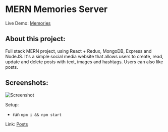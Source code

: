 # MERN Memories Server

Live Demo: [Memories](https://mern-memories-front.netlify.app/)

## About this project:

Full stack MERN project, using React + Redux, MongoDB, Express and NodeJS.
It's a simple social media website that allows users to create, read, update and
delete posts with text, images and hashtags. Users can also like posts.

## Screenshots:
![Screenshot](/src/images/MERNmemories.jpg?raw=true "Screenshot")

Setup:
- run ```npm i && npm start```

Link: [Posts](https://ill-plum-turkey-tux.cyclic.app/posts)
